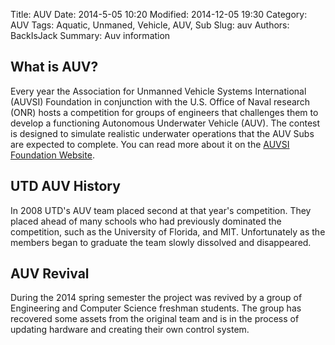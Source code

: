 Title: AUV
Date: 2014-5-05 10:20
Modified: 2014-12-05 19:30
Category: AUV
Tags: Aquatic, Unmaned, Vehicle, AUV, Sub
Slug: auv
Authors: BackIsJack
Summary: Auv information


What is AUV?
-------------
Every year the Association for Unmanned Vehicle Systems International (AUVSI) Foundation in conjunction with the U.S. Office of Naval research (ONR) hosts a competition for groups of engineers that challenges them to develop a functioning Autonomous Underwater Vehicle (AUV). The contest is designed to simulate realistic underwater operations that the AUV Subs are expected to complete. You can read more about it on the [AUVSI Foundation Website](http://www.auvsifoundation.org/competitions/robosub/overview "AUVSI").

UTD AUV History
---------------
In 2008 UTD's AUV team placed second at that year's competition. They placed ahead of many schools who had previously dominated the competition, such as the University of Florida, and MIT. Unfortunately as the members began to graduate the team slowly dissolved and disappeared.

AUV Revival
-----------
During the 2014 spring semester the project was revived by a group of Engineering and Computer Science freshman students. The group has recovered some assets from the original team and is in the process of updating hardware and creating their own control system.
